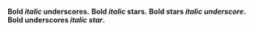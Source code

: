 __Bold _italic_ underscores.__
**Bold *italic* stars.**
**Bold stars _italic underscore_.**
__Bold underscores *italic star*.__